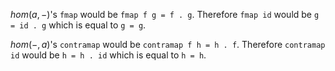 $hom(a, -)$'s `fmap` would be `fmap f g = f . g`. Therefore `fmap id` would be `g = id . g` which is equal to `g = g`.

$hom(-, a)$'s `contramap` would be `contramap f h = h . f`. Therefore `contramap id` would be `h = h . id` which is equal to `h = h`.